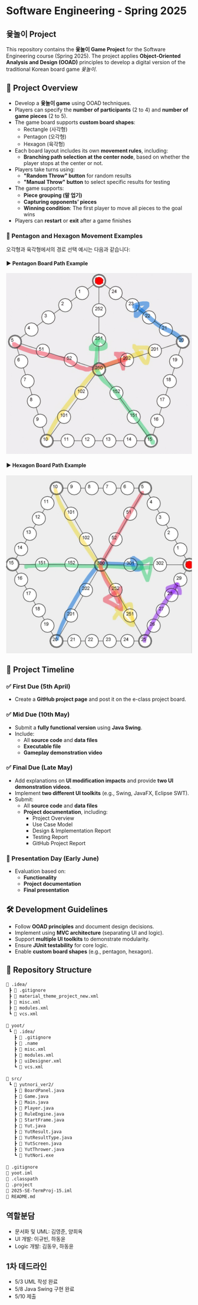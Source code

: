 # Software Engineering - Spring 2025  
## 윷놀이 Project  

This repository contains the **윷놀이 Game Project** for the Software Engineering course (Spring 2025). The project applies **Object-Oriented Analysis and Design (OOAD)** principles to develop a digital version of the traditional Korean board game *윷놀이*.  

## 📌 Project Overview  
- Develop a **윷놀이 game** using OOAD techniques.  
- Players can specify the **number of participants** (2 to 4) and **number of game pieces** (2 to 5).  
- The game board supports **custom board shapes**:  
  - Rectangle (사각형)  
  - Pentagon (오각형)  
  - Hexagon (육각형)  
- Each board layout includes its own **movement rules**, including:  
  - **Branching path selection at the center node**, based on whether the player stops at the center or not.  
- Players take turns using:  
  - **"Random Throw" button** for random results  
  - **"Manual Throw" button** to select specific results for testing  
- The game supports:  
  - **Piece grouping (말 업기)**  
  - **Capturing opponents’ pieces**  
  - **Winning condition**: The first player to move all pieces to the goal wins  
- Players can **restart** or **exit** after a game finishes  

### 🧭 Pentagon and Hexagon Movement Examples  
오각형과 육각형에서의 경로 선택 예시는 다음과 같습니다:

#### ▶ Pentagon Board Path Example  
![Pentagon Path](Pentagon_logic.jpg)

#### ▶ Hexagon Board Path Example  
![Hexagon Path](Hexagon_logic.jpg)

## 📅 Project Timeline  
### ✅ First Due (5th April)  
- Create a **GitHub project page** and post it on the e-class project board.  

### ✅ Mid Due (10th May)  
- Submit a **fully functional version** using **Java Swing**.  
- Include:  
  - All **source code** and **data files**  
  - **Executable file**  
  - **Gameplay demonstration video**  

### ✅ Final Due (Late May)  
- Add explanations on **UI modification impacts** and provide **two UI demonstration videos**.  
- Implement **two different UI toolkits** (e.g., Swing, JavaFX, Eclipse SWT).  
- Submit:  
  - All **source code** and **data files**  
  - **Project documentation**, including:  
    - Project Overview  
    - Use Case Model  
    - Design & Implementation Report  
    - Testing Report  
    - GitHub Project Report  

### 🎤 Presentation Day (Early June)  
- Evaluation based on:  
  - **Functionality**  
  - **Project documentation**  
  - **Final presentation**  

## 🛠 Development Guidelines  
- Follow **OOAD principles** and document design decisions.  
- Implement using **MVC architecture** (separating UI and logic).  
- Support **multiple UI toolkits** to demonstrate modularity.  
- Ensure **JUnit testability** for core logic.  
- Enable **custom board shapes** (e.g., pentagon, hexagon).  

## 📂 Repository Structure  
```
📁 .idea/
 ┣ 📄 .gitignore
 ┣ 📄 material_theme_project_new.xml
 ┣ 📄 misc.xml
 ┣ 📄 modules.xml
 ┗ 📄 vcs.xml

📁 yoot/
 ┗ 📁 .idea/
   ┣ 📄 .gitignore
   ┣ 📄 .name
   ┣ 📄 misc.xml
   ┣ 📄 modules.xml
   ┣ 📄 uiDesigner.xml
   ┗ 📄 vcs.xml

📁 src/
 ┗ 📁 yutnori_ver2/
   ┣ 📄 BoardPanel.java
   ┣ 📄 Game.java
   ┣ 📄 Main.java
   ┣ 📄 Player.java
   ┣ 📄 RuleEngine.java
   ┣ 📄 StartFrame.java
   ┣ 📄 Yut.java
   ┣ 📄 YutResult.java
   ┣ 📄 YutResultType.java
   ┣ 📄 YutScreen.java
   ┣ 📄 YutThrower.java
   ┗ 📄 YutNori.exe

📄 .gitignore
📄 yoot.iml
📄 .classpath
📄 .project
📄 2025-SE-TermProj-15.iml
📄 README.md
```

## 역할분담  
- 문서화 및 UML: 김영준, 양희옥  
- UI 개발: 이규빈, 하동윤  
- Logic 개발: 김동우, 하동윤

## 1차 데드라인  
- 5/3 UML 작성 완료  
- 5/8 Java Swing 구현 완료
- 5/10 제출
